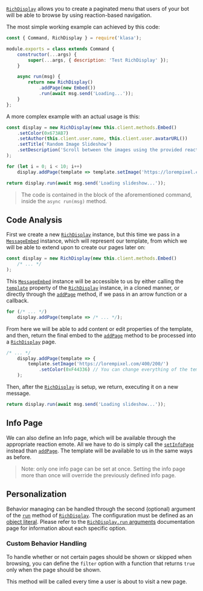 [`RichDisplay`](https://klasa.js.org/RichDisplay.html) allows you to create a paginated menu that users of your bot will be able to browse by using reaction-based navigation.

The most simple working example can achieved by this code:

```javascript
const { Command, RichDisplay } = require('klasa');

module.exports = class extends Command {
	constructor(...args) {
		super(...args, { description: 'Test RichDisplay' });
	}

	async run(msg) {
		return new RichDisplay()
			.addPage(new Embed())
			.run(await msg.send('Loading...'));
	}
};
```

A more complex example with an actual usage is this:

```javascript
const display = new RichDisplay(new this.client.methods.Embed()
	.setColor(0x673AB7)
	.setAuthor(this.client.user.name, this.client.user.avatarURL())
	.setTitle('Random Image Slideshow')
	.setDescription('Scroll between the images using the provided reaction emotes.')
);

for (let i = 0; i < 10; i++)
	display.addPage(template => template.setImage('https://lorempixel.com/400/200/'));

return display.run(await msg.send('Loading slideshow...'));
```

> The code is contained in the block of the aforementioned command, inside the `async run(msg)` method.

## Code Analysis

First we create a new [`RichDisplay`](https://klasa.js.org/RichDisplay.html) instance, but this time we pass in a [`MessageEmbed`](https://discord.js.org/#/docs/main/master/class/MessageEmbed) instance, which will represent our template, from which we will be able to extend upon to create our pages later on:

```javascript
const display = new RichDisplay(new this.client.methods.Embed()
	/* ... */
);
```

This [`MessageEmbed`](https://discord.js.org/#/docs/main/master/class/MessageEmbed) instance will be accessible to us by either calling the [`template`](https://klasa.js.org/RichDisplay.html#template__anchor) property of the [`RichDisplay`](https://klasa.js.org/RichDisplay.html) instance, in a cloned manner, or directly through the [`addPage`](https://klasa.js.org/RichDisplay.html#addPage__anchor) method, if we pass in an arrow function or a callback.

```javascript
for (/* ... */)
	display.addPage(template => /* ... */);
```

From here we will be able to add content or edit properties of the template, and then, return the final embed to the [`addPage`](https://klasa.js.org/RichDisplay.html#addPage__anchor) method to be processed into a [`RichDisplay`](https://klasa.js.org/RichDisplay.html) page.

```javascript
/* ... */
	display.addPage(template => {
		template.setImage('https://lorempixel.com/400/200/')
			.setColor(0xF44336) // You can change everything of the template
	);
```

Then, after the [`RichDisplay`](https://klasa.js.org/RichDisplay.html) is setup, we return, executing it on a new message.

```javascript
return display.run(await msg.send('Loading slideshow...'));
```

## Info Page

We can also define an Info page, which will be available through the appropriate reaction emote.
All we have to do is simply call the [`setInfoPage`](https://klasa.js.org/RichDisplay.html#setInfoPage__anchor) instead than [`addPage`](https://klasa.js.org/RichDisplay.html#addPage__anchor). The template will be available to us in the same ways as before.

> Note: only one info page can be set at once. Setting the info page more than once will override the previously defined info page.

## Personalization

Behavior managing can be handled through the second (optional) argument of the [`run`](https://klasa.js.org/RichDisplay.html#run__anchor) method of [`RichDisplay`](https://klasa.js.org/RichDisplay.html).
The configuration must be defined as an [object literal](https://developer.mozilla.org/en-US/docs/Web/JavaScript/Reference/Operators/Object_initializer).
Please refer to the [`RichDisplay.run` arguments](https://klasa.js.org/RichDisplay.html#.RichDisplayEmojisObject__anchor) documentation page for information about each specific option.

### Custom Behavior Handling

To handle whether or not certain pages should be shown or skipped when browsing, you can define the `filter` option with a function that returns `true` only when the page should be shown.

This method will be called every time a user is about to visit a new page.
